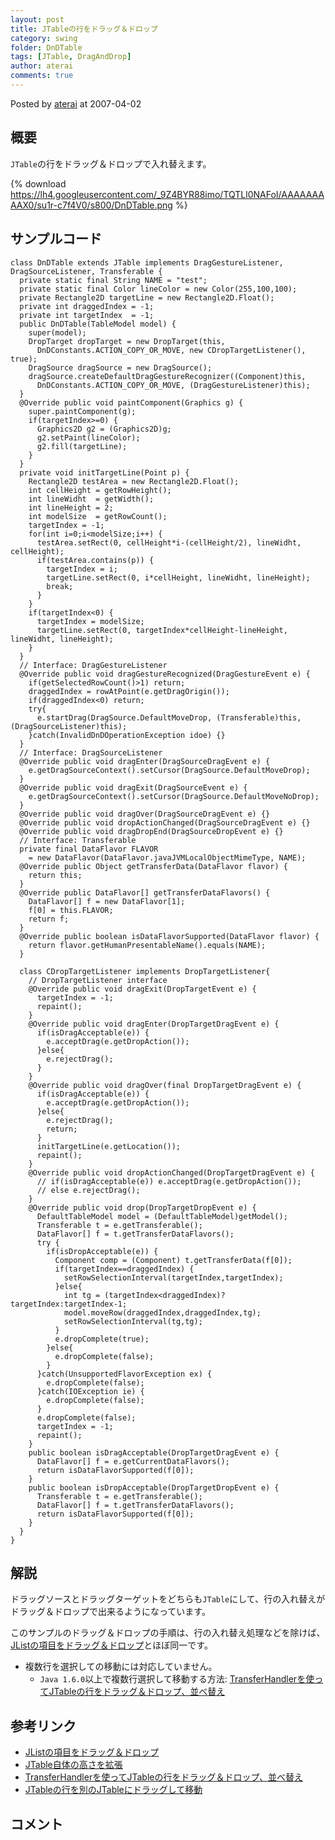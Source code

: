 ```yaml
---
layout: post
title: JTableの行をドラッグ＆ドロップ
category: swing
folder: DnDTable
tags: [JTable, DragAndDrop]
author: aterai
comments: true
---
```


Posted by [aterai](http://terai.xrea.jp/aterai.html) at 2007-04-02

## 概要
`JTable`の行をドラッグ＆ドロップで入れ替えます。

{% download https://lh4.googleusercontent.com/_9Z4BYR88imo/TQTLl0NAFoI/AAAAAAAAAX0/su1r-c7f4V0/s800/DnDTable.png %}

## サンプルコード
<pre class="prettyprint"><code>class DnDTable extends JTable implements DragGestureListener, DragSourceListener, Transferable {
  private static final String NAME = "test";
  private static final Color lineColor = new Color(255,100,100);
  private Rectangle2D targetLine = new Rectangle2D.Float();
  private int draggedIndex = -1;
  private int targetIndex  = -1;
  public DnDTable(TableModel model) {
    super(model);
    DropTarget dropTarget = new DropTarget(this,
      DnDConstants.ACTION_COPY_OR_MOVE, new CDropTargetListener(), true);
    DragSource dragSource = new DragSource();
    dragSource.createDefaultDragGestureRecognizer((Component)this,
      DnDConstants.ACTION_COPY_OR_MOVE, (DragGestureListener)this);
  }
  @Override public void paintComponent(Graphics g) {
    super.paintComponent(g);
    if(targetIndex&gt;=0) {
      Graphics2D g2 = (Graphics2D)g;
      g2.setPaint(lineColor);
      g2.fill(targetLine);
    }
  }
  private void initTargetLine(Point p) {
    Rectangle2D testArea = new Rectangle2D.Float();
    int cellHeight = getRowHeight();
    int lineWidht  = getWidth();
    int lineHeight = 2;
    int modelSize  = getRowCount();
    targetIndex = -1;
    for(int i=0;i&lt;modelSize;i++) {
      testArea.setRect(0, cellHeight*i-(cellHeight/2), lineWidht, cellHeight);
      if(testArea.contains(p)) {
        targetIndex = i;
        targetLine.setRect(0, i*cellHeight, lineWidht, lineHeight);
        break;
      }
    }
    if(targetIndex&lt;0) {
      targetIndex = modelSize;
      targetLine.setRect(0, targetIndex*cellHeight-lineHeight, lineWidht, lineHeight);
    }
  }
  // Interface: DragGestureListener
  @Override public void dragGestureRecognized(DragGestureEvent e) {
    if(getSelectedRowCount()&gt;1) return;
    draggedIndex = rowAtPoint(e.getDragOrigin());
    if(draggedIndex&lt;0) return;
    try{
      e.startDrag(DragSource.DefaultMoveDrop, (Transferable)this, (DragSourceListener)this);
    }catch(InvalidDnDOperationException idoe) {}
  }
  // Interface: DragSourceListener
  @Override public void dragEnter(DragSourceDragEvent e) {
    e.getDragSourceContext().setCursor(DragSource.DefaultMoveDrop);
  }
  @Override public void dragExit(DragSourceEvent e) {
    e.getDragSourceContext().setCursor(DragSource.DefaultMoveNoDrop);
  }
  @Override public void dragOver(DragSourceDragEvent e) {}
  @Override public void dropActionChanged(DragSourceDragEvent e) {}
  @Override public void dragDropEnd(DragSourceDropEvent e) {}
  // Interface: Transferable
  private final DataFlavor FLAVOR
    = new DataFlavor(DataFlavor.javaJVMLocalObjectMimeType, NAME);
  @Override public Object getTransferData(DataFlavor flavor) {
    return this;
  }
  @Override public DataFlavor[] getTransferDataFlavors() {
    DataFlavor[] f = new DataFlavor[1];
    f[0] = this.FLAVOR;
    return f;
  }
  @Override public boolean isDataFlavorSupported(DataFlavor flavor) {
    return flavor.getHumanPresentableName().equals(NAME);
  }

  class CDropTargetListener implements DropTargetListener{
    // DropTargetListener interface
    @Override public void dragExit(DropTargetEvent e) {
      targetIndex = -1;
      repaint();
    }
    @Override public void dragEnter(DropTargetDragEvent e) {
      if(isDragAcceptable(e)) {
        e.acceptDrag(e.getDropAction());
      }else{
        e.rejectDrag();
      }
    }
    @Override public void dragOver(final DropTargetDragEvent e) {
      if(isDragAcceptable(e)) {
        e.acceptDrag(e.getDropAction());
      }else{
        e.rejectDrag();
        return;
      }
      initTargetLine(e.getLocation());
      repaint();
    }
    @Override public void dropActionChanged(DropTargetDragEvent e) {
      // if(isDragAcceptable(e)) e.acceptDrag(e.getDropAction());
      // else e.rejectDrag();
    }
    @Override public void drop(DropTargetDropEvent e) {
      DefaultTableModel model = (DefaultTableModel)getModel();
      Transferable t = e.getTransferable();
      DataFlavor[] f = t.getTransferDataFlavors();
      try {
        if(isDropAcceptable(e)) {
          Component comp = (Component) t.getTransferData(f[0]);
          if(targetIndex==draggedIndex) {
            setRowSelectionInterval(targetIndex,targetIndex);
          }else{
            int tg = (targetIndex&lt;draggedIndex)?targetIndex:targetIndex-1;
            model.moveRow(draggedIndex,draggedIndex,tg);
            setRowSelectionInterval(tg,tg);
          }
          e.dropComplete(true);
        }else{
          e.dropComplete(false);
        }
      }catch(UnsupportedFlavorException ex) {
        e.dropComplete(false);
      }catch(IOException ie) {
        e.dropComplete(false);
      }
      e.dropComplete(false);
      targetIndex = -1;
      repaint();
    }
    public boolean isDragAcceptable(DropTargetDragEvent e) {
      DataFlavor[] f = e.getCurrentDataFlavors();
      return isDataFlavorSupported(f[0]);
    }
    public boolean isDropAcceptable(DropTargetDropEvent e) {
      Transferable t = e.getTransferable();
      DataFlavor[] f = t.getTransferDataFlavors();
      return isDataFlavorSupported(f[0]);
    }
  }
}
</code></pre>

## 解説
ドラッグソースとドラッグターゲットをどちらも`JTable`にして、行の入れ替えがドラッグ＆ドロップで出来るようになっています。

このサンプルのドラッグ＆ドロップの手順は、行の入れ替え処理などを除けば、[JListの項目をドラッグ＆ドロップ](http://terai.xrea.jp/Swing/DnDList.html)とほぼ同一です。

- 複数行を選択しての移動には対応していません。
    - `Java 1.6.0`以上で複数行選択して移動する方法: [TransferHandlerを使ってJTableの行をドラッグ＆ドロップ、並べ替え](http://terai.xrea.jp/Swing/DnDReorderTable.html)

<!-- dummy comment line for breaking list -->

## 参考リンク
- [JListの項目をドラッグ＆ドロップ](http://terai.xrea.jp/Swing/DnDList.html)
- [JTable自体の高さを拡張](http://terai.xrea.jp/Swing/FillsViewportHeight.html)
- [TransferHandlerを使ってJTableの行をドラッグ＆ドロップ、並べ替え](http://terai.xrea.jp/Swing/DnDReorderTable.html)
- [JTableの行を別のJTableにドラッグして移動](http://terai.xrea.jp/Swing/DragRowsAnotherTable.html)

<!-- dummy comment line for breaking list -->

## コメント
